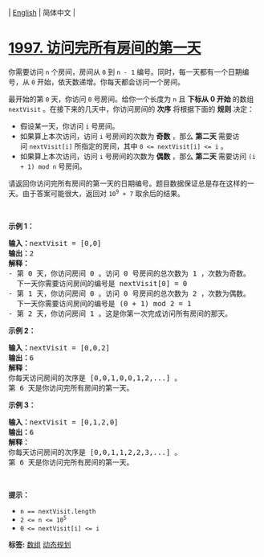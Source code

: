 | [English](README_EN.md) | 简体中文 |

# [1997. 访问完所有房间的第一天](https://leetcode-cn.com/problems/first-day-where-you-have-been-in-all-the-rooms)
<p>你需要访问&nbsp;<code>n</code> 个房间，房间从 <code>0</code> 到 <code>n - 1</code> 编号。同时，每一天都有一个日期编号，从 <code>0</code> 开始，依天数递增。你每天都会访问一个房间。</p>

<p>最开始的第 <code>0</code> 天，你访问&nbsp;<code>0</code> 号房间。给你一个长度为 <code>n</code> 且 <strong>下标从 0 开始</strong> 的数组 <code>nextVisit</code> 。在接下来的几天中，你访问房间的 <strong>次序</strong> 将根据下面的 <strong>规则</strong> 决定：</p>

<ul>
	<li>假设某一天，你访问&nbsp;<code>i</code> 号房间。</li>
	<li>如果算上本次访问，访问&nbsp;<code>i</code> 号房间的次数为 <strong>奇数</strong> ，那么 <strong>第二天</strong> 需要访问&nbsp;<code>nextVisit[i]</code> 所指定的房间，其中 <code>0 &lt;= nextVisit[i] &lt;= i</code> 。</li>
	<li>如果算上本次访问，访问&nbsp;<code>i</code> 号房间的次数为 <strong>偶数</strong> ，那么 <strong>第二天</strong> 需要访问&nbsp;<code>(i + 1) mod n</code> 号房间。</li>
</ul>

<p>请返回你访问完所有房间的第一天的日期编号。题目数据保证总是存在这样的一天。由于答案可能很大，返回对 <code>10<sup>9</sup> + 7</code> 取余后的结果。</p>

<p>&nbsp;</p>

<p><strong>示例 1：</strong></p>

<pre>
<strong>输入：</strong>nextVisit = [0,0]
<strong>输出：</strong>2
<strong>解释：</strong>
- 第 0 天，你访问房间 0 。访问 0 号房间的总次数为 1 ，次数为奇数。
&nbsp; 下一天你需要访问房间的编号是 nextVisit[0] = 0
- 第 1 天，你访问房间 0 。访问 0 号房间的总次数为 2 ，次数为偶数。
&nbsp; 下一天你需要访问房间的编号是 (0 + 1) mod 2 = 1
- 第 2 天，你访问房间 1 。这是你第一次完成访问所有房间的那天。
</pre>

<p><strong>示例 2：</strong></p>

<pre>
<strong>输入：</strong>nextVisit = [0,0,2]
<strong>输出：</strong>6
<strong>解释：</strong>
你每天访问房间的次序是 [0,0,1,0,0,1,2,...] 。
第 6 天是你访问完所有房间的第一天。
</pre>

<p><strong>示例 3：</strong></p>

<pre>
<strong>输入：</strong>nextVisit = [0,1,2,0]
<strong>输出：</strong>6
<strong>解释：</strong>
你每天访问房间的次序是 [0,0,1,1,2,2,3,...] 。
第 6 天是你访问完所有房间的第一天。
</pre>

<p>&nbsp;</p>

<p><strong>提示：</strong></p>

<ul>
	<li><code>n == nextVisit.length</code></li>
	<li><code>2 &lt;= n &lt;= 10<sup>5</sup></code></li>
	<li><code>0 &lt;= nextVisit[i] &lt;= i</code></li>
</ul>

**标签:**  [数组](https://leetcode-cn.com/tag/array) [动态规划](https://leetcode-cn.com/tag/dynamic-programming) 